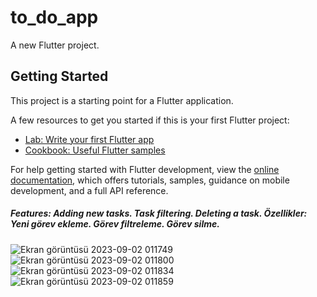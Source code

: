 # to_do_app

A new Flutter project.

## Getting Started

This project is a starting point for a Flutter application.

A few resources to get you started if this is your first Flutter project:

- [Lab: Write your first Flutter app](https://docs.flutter.dev/get-started/codelab)
- [Cookbook: Useful Flutter samples](https://docs.flutter.dev/cookbook)

For help getting started with Flutter development, view the
[online documentation](https://docs.flutter.dev/), which offers tutorials,
samples, guidance on mobile development, and a full API reference.

<H5>Features: Adding new tasks. Task filtering. Deleting a task. 
  Özellikler: Yeni görev ekleme. Görev filtreleme. Görev silme. </H5>

![Ekran görüntüsü 2023-09-02 011749](https://github.com/meryemozlem/to_doo_App/assets/82104183/b522fe50-4f14-4247-94c5-8f998666c6f0)
![Ekran görüntüsü 2023-09-02 011800](https://github.com/meryemozlem/to_doo_App/assets/82104183/2ac64748-678e-4df9-ab2b-eb4c9b657604)
![Ekran görüntüsü 2023-09-02 011834](https://github.com/meryemozlem/to_doo_App/assets/82104183/cf49f926-d637-4801-954f-12ff3f7d848a)
![Ekran görüntüsü 2023-09-02 011859](https://github.com/meryemozlem/to_doo_App/assets/82104183/4e20c3c4-63cb-4e22-9b50-547ffc72e460)

